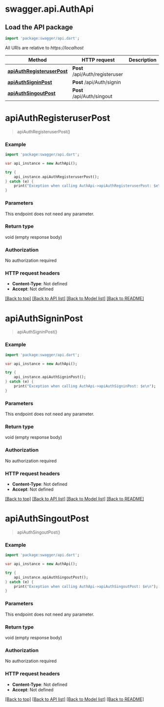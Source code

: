 # swagger.api.AuthApi

## Load the API package
```dart
import 'package:swagger/api.dart';
```

All URIs are relative to *https://localhost*

Method | HTTP request | Description
------------- | ------------- | -------------
[**apiAuthRegisteruserPost**](AuthApi.md#apiAuthRegisteruserPost) | **Post** /api/Auth/registeruser | 
[**apiAuthSigninPost**](AuthApi.md#apiAuthSigninPost) | **Post** /api/Auth/signin | 
[**apiAuthSingoutPost**](AuthApi.md#apiAuthSingoutPost) | **Post** /api/Auth/singout | 


# **apiAuthRegisteruserPost**
> apiAuthRegisteruserPost()



### Example 
```dart
import 'package:swagger/api.dart';

var api_instance = new AuthApi();

try { 
    api_instance.apiAuthRegisteruserPost();
} catch (e) {
    print("Exception when calling AuthApi->apiAuthRegisteruserPost: $e\n");
}
```

### Parameters
This endpoint does not need any parameter.

### Return type

void (empty response body)

### Authorization

No authorization required

### HTTP request headers

 - **Content-Type**: Not defined
 - **Accept**: Not defined

[[Back to top]](#) [[Back to API list]](../README.md#documentation-for-api-endpoints) [[Back to Model list]](../README.md#documentation-for-models) [[Back to README]](../README.md)

# **apiAuthSigninPost**
> apiAuthSigninPost()



### Example 
```dart
import 'package:swagger/api.dart';

var api_instance = new AuthApi();

try { 
    api_instance.apiAuthSigninPost();
} catch (e) {
    print("Exception when calling AuthApi->apiAuthSigninPost: $e\n");
}
```

### Parameters
This endpoint does not need any parameter.

### Return type

void (empty response body)

### Authorization

No authorization required

### HTTP request headers

 - **Content-Type**: Not defined
 - **Accept**: Not defined

[[Back to top]](#) [[Back to API list]](../README.md#documentation-for-api-endpoints) [[Back to Model list]](../README.md#documentation-for-models) [[Back to README]](../README.md)

# **apiAuthSingoutPost**
> apiAuthSingoutPost()



### Example 
```dart
import 'package:swagger/api.dart';

var api_instance = new AuthApi();

try { 
    api_instance.apiAuthSingoutPost();
} catch (e) {
    print("Exception when calling AuthApi->apiAuthSingoutPost: $e\n");
}
```

### Parameters
This endpoint does not need any parameter.

### Return type

void (empty response body)

### Authorization

No authorization required

### HTTP request headers

 - **Content-Type**: Not defined
 - **Accept**: Not defined

[[Back to top]](#) [[Back to API list]](../README.md#documentation-for-api-endpoints) [[Back to Model list]](../README.md#documentation-for-models) [[Back to README]](../README.md)

